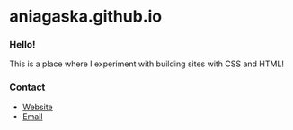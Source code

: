 # aniagaska.github.io

### Hello!

This is a place where I experiment with building sites with CSS and HTML!

### Contact

- [Website](http://www.aniastypul.com)
- [Email](mailto:aniastypul@gmail.com)
